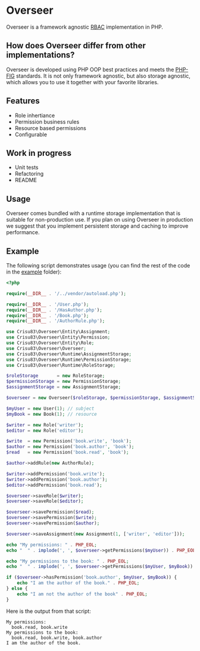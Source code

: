 # Overseer

Overseer is a framework agnostic [RBAC](http://en.wikipedia.org/wiki/Role-based_access_control) implementation in PHP. 

## How does Overseer differ from other implementations?

Overseer is developed using PHP OOP best practices and meets the [PHP-FIG](http://www.php-fig.org/) standards. It is not only framework agnostic, but also storage agnostic, which allows you to use it together with your favorite libraries. 

## Features

- Role inhertiance
- Permission business rules
- Resource based permissions
- Configurable

## Work in progress

- Unit tests
- Refactoring
- README

## Usage

Overseer comes bundled with a runtime storage implementation that is suitable for non-production use. If you plan on using Overseer in production we suggest that you implement persistent storage and caching to improve performance.

## Example

The following script demonstrates usage (you can find the rest of the code in the [example](example) folder):

```php
<?php

require(__DIR__ . '/../vendor/autoload.php');

require(__DIR__ . '/User.php');
require(__DIR__ . '/HasAuthor.php');
require(__DIR__ . '/Book.php');
require(__DIR__ . '/AuthorRule.php');

use Crisu83\Overseer\Entity\Assignment;
use Crisu83\Overseer\Entity\Permission;
use Crisu83\Overseer\Entity\Role;
use Crisu83\Overseer\Overseer;
use Crisu83\Overseer\Runtime\AssignmentStorage;
use Crisu83\Overseer\Runtime\PermissionStorage;
use Crisu83\Overseer\Runtime\RoleStorage;

$roleStorage       = new RoleStorage;
$permissionStorage = new PermissionStorage;
$assignmentStorage = new AssignmentStorage;

$overseer = new Overseer($roleStorage, $permissionStorage, $assignmentStorage);

$myUser = new User(1); // subject
$myBook = new Book(1); // resource

$writer = new Role('writer');
$editor = new Role('editor');

$write  = new Permission('book.write', 'book');
$author = new Permission('book.author', 'book');
$read   = new Permission('book.read', 'book');

$author->addRule(new AuthorRule);

$writer->addPermission('book.write');
$writer->addPermission('book.author');
$editor->addPermission('book.read');

$overseer->saveRole($writer);
$overseer->saveRole($editor);

$overseer->savePermission($read);
$overseer->savePermission($write);
$overseer->savePermission($author);

$overseer->saveAssignment(new Assignment(1, ['writer', 'editor']));

echo "My permissions: " . PHP_EOL;
echo "  " . implode(', ', $overseer->getPermissions($myUser)) . PHP_EOL;

echo "My permissions to the book: " . PHP_EOL;
echo "  " . implode(', ', $overseer->getPermissions($myUser, $myBook)) . PHP_EOL;

if ($overseer->hasPermission('book.author', $myUser, $myBook)) {
    echo "I am the author of the book." . PHP_EOL;
} else {
    echo "I am not the author of the book" . PHP_EOL;
}

```

Here is the output from that script:

```
My permissions:
  book.read, book.write
My permissions to the book:
  book.read, book.write, book.author
I am the author of the book.
```
